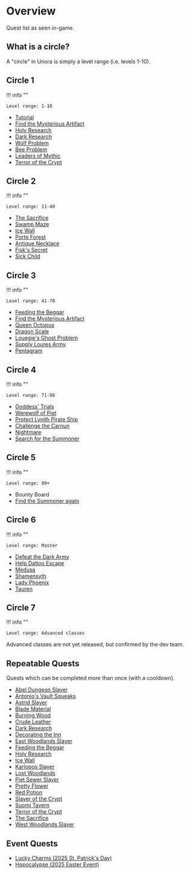 # Overview

Quest list as seen in-game.

## What is a circle?

A "circle" in Unora is simply a level range (i.e. levels 1-10).

## Circle 1

!!! info ""

    Level range: 1-10

- [Tutorial](./circles/circle_1/tutorial.md)
- [Find the Mysterious Artifact](./circles/circle_1/find_the_mysterious_artifact.md)
- [Holy Research](./circles/circle_1/holy_research.md)
- [Dark Research](./circles/circle_1/dark_research.md)
- [Wolf Problem](./circles/circle_1/wolf_problem.md)
- [Bee Problem](./circles/circle_1/bee_problem.md)
- [Leaders of Mythic](./circles/circle_1/leaders_of_mythic.md)
- [Terror of the Crypt](./circles/circle_1/terror_of_the_crypt.md)

## Circle 2

!!! info ""

    Level range: 11-40

- [The Sacrifice](./circles/circle_2/the_sacrifice.md)
- [Swamp Maze](./circles/circle_2/swamp_maze.md)
- [Ice Wall](./circles/circle_2/ice_wall.md)
- [Porte Forest](./circles/circle_2/porte_forest.md)
- [Antique Necklace](./circles/circle_2/antique_necklace.md)
- [Fisk's Secret](./circles/circle_2/fisks_secret.md)
- [Sick Child](./circles/circle_2/sick_child.md)

## Circle 3

!!! info ""

    Level range: 41-70

- [Feeding the Beggar](./circles/circle_3/feeding_the_beggar.md)
- [Find the Mysterious Artifact](./circles/circle_1/find_the_mysterious_artifact.md#part-2-elemental-guardians)
- [Queen Octopus](./circles/circle_3/queen_octopus.md)
- [Dragon Scale](./circles/circle_3/dragon_scale.md)
- [Louegie's Ghost Problem](./circles/circle_3/louegies_ghost_problem.md)
- [Supply Loures Army](./circles/circle_3/supply_loures_army.md)
- [Pentagram](./circles/circle_3/pentagram.md)

## Circle 4

!!! info ""

    Level range: 71-98

- [Goddess' Trials](./circles/circle_1/find_the_mysterious_artifact.md#part-3-the-goddess-trials)
- [Werewolf of Piet](./circles/circle_4/werewolf_of_piet.md)
- [Protect Lynith Pirate Ship](./circles/circle_4/protect_lynith_pirate_ship.md)
- [Challenge the Carnun](./circles/circle_4/challenge_the_carnun.md)
- [Nightmare](./circles/circle_4/nightmare.md)
- [Search for the Summoner](./circles/circle_1/find_the_mysterious_artifact.md#part-4-search-for-the-summoner)

## Circle 5

!!! info ""

    Level range: 99+

- Bounty Board
- [Find the Summoner again](./circles/circle_1/find_the_mysterious_artifact.md#part-5-find-the-summoner-again)

## Circle 6

!!! info ""

    Level range: Master

- [Defeat the Dark Army](./circles/circle_1/find_the_mysterious_artifact.md#part-6-defeat-the-dark-army)
- [Help Daltoo Escape](./circles/circle_5/help_daltoo_escape.md)
- [Medusa](./circles/circle_1/find_the_mysterious_artifact.md#medusa)
- [Shamensyth](./circles/circle_1/find_the_mysterious_artifact.md#shamensyth)
- [Lady Phoenix](./circles/circle_1/find_the_mysterious_artifact.md#lady-phoenix)
- [Tauren](./circles/circle_1/find_the_mysterious_artifact.md#tauren)

## Circle 7

!!! info ""

    Level range: Advanced classes

Advanced classes are not yet released, but confirmed by the dev team.

## Repeatable Quests

Quests which can be completed more than once (with a cooldown).

- [Abel Dungeon Slayer](./circles/side/abel_dungeon_slayer.md)
- [Antonio's Vault Squeaks](./circles/side/antonios_vault_squeaks.md)
- [Astrid Slayer](./circles/side/astrid_slayer.md)
- [Blade Material](./circles/side/blade_material.md)
- [Burning Wood](./circles/side/burning_wood.md)
- [Crude Leather](./circles/side/crude_leather.md)
- [Dark Research](./circles/circle_1/dark_research.md)
- [Decorating the Inn](./circles/side/decorating_the_inn.md)
- [East Woodlands Slayer](./circles/side/east_woodlands_slayer.md)
- [Feeding the Beggar](./circles/circle_3/feeding_the_beggar.md)
- [Holy Research](./circles/circle_1/holy_research.md)
- [Ice Wall](./circles/circle_2/ice_wall.md)
- [Karlopos Slayer](./circles/side/karlopos_slayer.md)
- [Lost Woodlands](./circles/side/lost_woodlands.md)
- [Piet Sewer Slayer](./circles/side/piet_sewer_slayer.md)
- [Pretty Flower](./circles/side/pretty_flower.md)
- [Red Potion](./circles/side/red_potion.md)
- [Slayer of the Crypt](./circles/side/slayer_of_the_crypt.md)
- [Suomi Tavern](./circles/side/suomi_tavern.md)
- [Terror of the Crypt](./circles/circle_1/terror_of_the_crypt.md)
- [The Sacrifice](./circles/circle_2/the_sacrifice.md)
- [West Woodlands Slayer](./circles/side/west_woodlands_slayer.md)

## Event Quests

- [Lucky Charms (2025 St. Patrick's Day)](./circles/side/lucky_charms_2025.md)
- [Hopocalypse (2025 Easter Event)](./circles/side/hopocalypse_2025.md)
